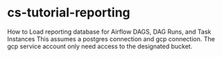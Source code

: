 # cs-tutorial-reporting
How to Load reporting database for Airflow DAGS, DAG Runs, and Task Instances
This assumes a postgres connection and gcp connection. The gcp service account only need access to the designated bucket. 
